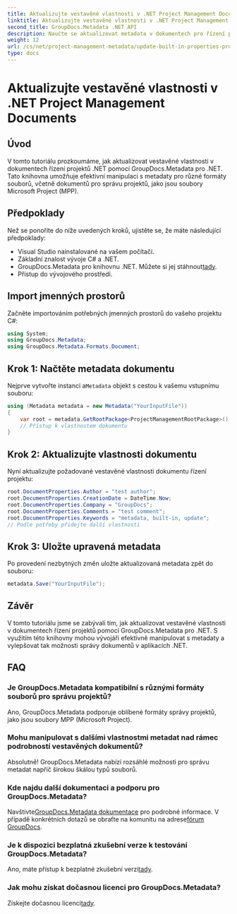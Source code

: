 ```yaml
---
title: Aktualizujte vestavěné vlastnosti v .NET Project Management Documents
linktitle: Aktualizujte vestavěné vlastnosti v .NET Project Management Documents
second_title: GroupDocs.Metadata .NET API
description: Naučte se aktualizovat metadata v dokumentech pro řízení projektů .NET pomocí GroupDocs.Metadata pro .NET. Vylepšete efektivnější správu dokumentů.
weight: 12
url: /cs/net/project-management-metadata/update-built-in-properties-project-management-documents/
type: docs
---
```

# Aktualizujte vestavěné vlastnosti v .NET Project Management Documents

## Úvod
V tomto tutoriálu prozkoumáme, jak aktualizovat vestavěné vlastnosti v dokumentech řízení projektů .NET pomocí GroupDocs.Metadata pro .NET. Tato knihovna umožňuje efektivní manipulaci s metadaty pro různé formáty souborů, včetně dokumentů pro správu projektů, jako jsou soubory Microsoft Project (MPP).
## Předpoklady
Než se ponoříte do níže uvedených kroků, ujistěte se, že máte následující předpoklady:
- Visual Studio nainstalované na vašem počítači.
- Základní znalost vývoje C# a .NET.
-  GroupDocs.Metadata pro knihovnu .NET. Můžete si jej stáhnout[tady](https://releases.groupdocs.com/metadata/net/).
- Přístup do vývojového prostředí.

## Import jmenných prostorů
Začněte importováním potřebných jmenných prostorů do vašeho projektu C#:
```csharp
using System;
using GroupDocs.Metadata;
using GroupDocs.Metadata.Formats.Document;
```
## Krok 1: Načtěte metadata dokumentu
 Nejprve vytvořte instanci a`Metadata` objekt s cestou k vašemu vstupnímu souboru:
```csharp
using (Metadata metadata = new Metadata("YourInputFile"))
{
    var root = metadata.GetRootPackage<ProjectManagementRootPackage>();
    // Přístup k vlastnostem dokumentu
}
```
## Krok 2: Aktualizujte vlastnosti dokumentu
Nyní aktualizujte požadované vestavěné vlastnosti dokumentu řízení projektu:
```csharp
root.DocumentProperties.Author = "test author";
root.DocumentProperties.CreationDate = DateTime.Now;
root.DocumentProperties.Company = "GroupDocs";
root.DocumentProperties.Comments = "test comment";
root.DocumentProperties.Keywords = "metadata, built-in, update";
// Podle potřeby přidejte další vlastnosti
```
## Krok 3: Uložte upravená metadata
Po provedení nezbytných změn uložte aktualizovaná metadata zpět do souboru:
```csharp
metadata.Save("YourInputFile");
```

## Závěr
V tomto tutoriálu jsme se zabývali tím, jak aktualizovat vestavěné vlastnosti v dokumentech řízení projektů pomocí GroupDocs.Metadata pro .NET. S využitím této knihovny mohou vývojáři efektivně manipulovat s metadaty a vylepšovat tak možnosti správy dokumentů v aplikacích .NET.

## FAQ
### Je GroupDocs.Metadata kompatibilní s různými formáty souborů pro správu projektů?
Ano, GroupDocs.Metadata podporuje oblíbené formáty správy projektů, jako jsou soubory MPP (Microsoft Project).
### Mohu manipulovat s dalšími vlastnostmi metadat nad rámec podrobností vestavěných dokumentů?
Absolutně! GroupDocs.Metadata nabízí rozsáhlé možnosti pro správu metadat napříč širokou škálou typů souborů.
### Kde najdu další dokumentaci a podporu pro GroupDocs.Metadata?
 Navštivte[GroupDocs.Metadata dokumentace](https://tutorials.groupdocs.com/metadata/net/) pro podrobné informace. V případě konkrétních dotazů se obraťte na komunitu na adrese[fórum GroupDocs](https://forum.groupdocs.com/c/metadata/14).
### Je k dispozici bezplatná zkušební verze k testování GroupDocs.Metadata?
 Ano, máte přístup k bezplatné zkušební verzi[tady](https://releases.groupdocs.com/).
### Jak mohu získat dočasnou licenci pro GroupDocs.Metadata?
 Získejte dočasnou licenci[tady](https://purchase.groupdocs.com/temporary-license/).